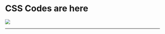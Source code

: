 <h1>CSS Codes are here</h1>
<img src = "https://play-lh.googleusercontent.com/TxjQBGYHvMJsBX5dCvxQ4R-_4N-XrVhW6-p7D7TXanXKZMD8L-UkeMBWO1dtubGVNqU">
<hr>
<style>
  background color = aquamarine;
</style>

